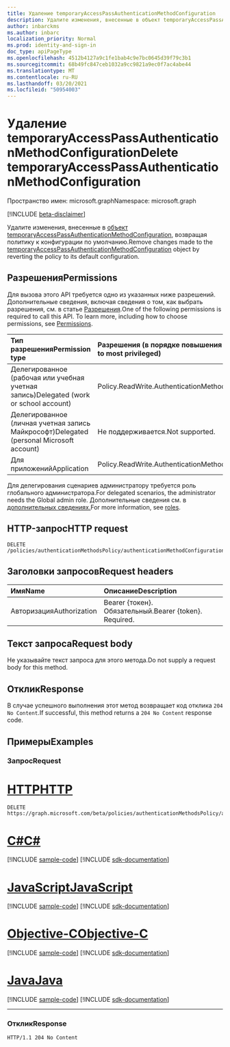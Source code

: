 ```yaml
---
title: Удаление temporaryAccessPassAuthenticationMethodConfiguration
description: Удалите изменения, внесенные в объект temporaryAccessPassAuthenticationMethodConfiguration.
author: inbarckms
ms.author: inbarc
localization_priority: Normal
ms.prod: identity-and-sign-in
doc_type: apiPageType
ms.openlocfilehash: 4512b4127a9c1fe1bab4c9e7bc0645d39f79c3b1
ms.sourcegitcommit: 68b49fc847ceb1032a9cc9821a9ec0f7ac4abe44
ms.translationtype: MT
ms.contentlocale: ru-RU
ms.lasthandoff: 03/20/2021
ms.locfileid: "50954003"
---
```

# <a name="delete-temporaryaccesspassauthenticationmethodconfiguration"></a><span data-ttu-id="cdc3a-103">Удаление temporaryAccessPassAuthenticationMethodConfiguration</span><span class="sxs-lookup"><span data-stu-id="cdc3a-103">Delete temporaryAccessPassAuthenticationMethodConfiguration</span></span>
<span data-ttu-id="cdc3a-104">Пространство имен: microsoft.graph</span><span class="sxs-lookup"><span data-stu-id="cdc3a-104">Namespace: microsoft.graph</span></span>

[!INCLUDE [beta-disclaimer](../../includes/beta-disclaimer.md)]

<span data-ttu-id="cdc3a-105">Удалите изменения, внесенные в [объект temporaryAccessPassAuthenticationMethodConfiguration,](../resources/temporaryaccesspassauthenticationmethodconfiguration.md) возвращая политику к конфигурации по умолчанию.</span><span class="sxs-lookup"><span data-stu-id="cdc3a-105">Remove changes made to the [temporaryAccessPassAuthenticationMethodConfiguration](../resources/temporaryaccesspassauthenticationmethodconfiguration.md) object by reverting the policy to its default configuration.</span></span>

## <a name="permissions"></a><span data-ttu-id="cdc3a-106">Разрешения</span><span class="sxs-lookup"><span data-stu-id="cdc3a-106">Permissions</span></span>
<span data-ttu-id="cdc3a-p101">Для вызова этого API требуется одно из указанных ниже разрешений. Дополнительные сведения, включая сведения о том, как выбрать разрешения, см. в статье [Разрешения](/graph/permissions-reference).</span><span class="sxs-lookup"><span data-stu-id="cdc3a-p101">One of the following permissions is required to call this API. To learn more, including how to choose permissions, see [Permissions](/graph/permissions-reference).</span></span>

|<span data-ttu-id="cdc3a-109">Тип разрешения</span><span class="sxs-lookup"><span data-stu-id="cdc3a-109">Permission type</span></span>|<span data-ttu-id="cdc3a-110">Разрешения (в порядке повышения привилегий)</span><span class="sxs-lookup"><span data-stu-id="cdc3a-110">Permissions (from least to most privileged)</span></span>|
|:---|:---|
|<span data-ttu-id="cdc3a-111">Делегированное (рабочая или учебная учетная запись)</span><span class="sxs-lookup"><span data-stu-id="cdc3a-111">Delegated (work or school account)</span></span>|<span data-ttu-id="cdc3a-112">Policy.ReadWrite.AuthenticationMethod</span><span class="sxs-lookup"><span data-stu-id="cdc3a-112">Policy.ReadWrite.AuthenticationMethod</span></span>|
|<span data-ttu-id="cdc3a-113">Делегированное (личная учетная запись Майкрософт)</span><span class="sxs-lookup"><span data-stu-id="cdc3a-113">Delegated (personal Microsoft account)</span></span>|<span data-ttu-id="cdc3a-114">Не поддерживается.</span><span class="sxs-lookup"><span data-stu-id="cdc3a-114">Not supported.</span></span>|
|<span data-ttu-id="cdc3a-115">Для приложений</span><span class="sxs-lookup"><span data-stu-id="cdc3a-115">Application</span></span>|<span data-ttu-id="cdc3a-116">Policy.ReadWrite.AuthenticationMethod</span><span class="sxs-lookup"><span data-stu-id="cdc3a-116">Policy.ReadWrite.AuthenticationMethod</span></span>|

 <span data-ttu-id="cdc3a-117">Для делегирования сценариев администратору требуется роль глобального администратора.</span><span class="sxs-lookup"><span data-stu-id="cdc3a-117">For delegated scenarios, the administrator needs the Global admin role.</span></span> <span data-ttu-id="cdc3a-118">Дополнительные сведения см. в [дополнительных сведениях.](/azure/active-directory/users-groups-roles/directory-assign-admin-roles#available-roles)</span><span class="sxs-lookup"><span data-stu-id="cdc3a-118">For more information, see [roles](/azure/active-directory/users-groups-roles/directory-assign-admin-roles#available-roles).</span></span>

## <a name="http-request"></a><span data-ttu-id="cdc3a-119">HTTP-запрос</span><span class="sxs-lookup"><span data-stu-id="cdc3a-119">HTTP request</span></span>

<!-- {
  "blockType": "ignored"
}
-->
``` http
DELETE /policies/authenticationMethodsPolicy/authenticationMethodConfigurations/TemporaryAccessPass
```


## <a name="request-headers"></a><span data-ttu-id="cdc3a-120">Заголовки запросов</span><span class="sxs-lookup"><span data-stu-id="cdc3a-120">Request headers</span></span>
|<span data-ttu-id="cdc3a-121">Имя</span><span class="sxs-lookup"><span data-stu-id="cdc3a-121">Name</span></span>|<span data-ttu-id="cdc3a-122">Описание</span><span class="sxs-lookup"><span data-stu-id="cdc3a-122">Description</span></span>|
|:---|:---|
|<span data-ttu-id="cdc3a-123">Авторизация</span><span class="sxs-lookup"><span data-stu-id="cdc3a-123">Authorization</span></span>|<span data-ttu-id="cdc3a-p103">Bearer {токен}. Обязательный.</span><span class="sxs-lookup"><span data-stu-id="cdc3a-p103">Bearer {token}. Required.</span></span>|

## <a name="request-body"></a><span data-ttu-id="cdc3a-126">Текст запроса</span><span class="sxs-lookup"><span data-stu-id="cdc3a-126">Request body</span></span>
<span data-ttu-id="cdc3a-127">Не указывайте текст запроса для этого метода.</span><span class="sxs-lookup"><span data-stu-id="cdc3a-127">Do not supply a request body for this method.</span></span>

## <a name="response"></a><span data-ttu-id="cdc3a-128">Отклик</span><span class="sxs-lookup"><span data-stu-id="cdc3a-128">Response</span></span>

<span data-ttu-id="cdc3a-129">В случае успешного выполнения этот метод возвращает код отклика `204 No Content`.</span><span class="sxs-lookup"><span data-stu-id="cdc3a-129">If successful, this method returns a `204 No Content` response code.</span></span>

## <a name="examples"></a><span data-ttu-id="cdc3a-130">Примеры</span><span class="sxs-lookup"><span data-stu-id="cdc3a-130">Examples</span></span>

### <a name="request"></a><span data-ttu-id="cdc3a-131">Запрос</span><span class="sxs-lookup"><span data-stu-id="cdc3a-131">Request</span></span>

# <a name="http"></a>[<span data-ttu-id="cdc3a-132">HTTP</span><span class="sxs-lookup"><span data-stu-id="cdc3a-132">HTTP</span></span>](#tab/http)
<!-- {
  "blockType": "request",
  "name": "delete_fido2authenticationmethodconfiguration_2"
}
-->
``` http
DELETE https://graph.microsoft.com/beta/policies/authenticationMethodsPolicy/authenticationMethodConfigurations/TemporaryAccessPass
```
# <a name="c"></a>[<span data-ttu-id="cdc3a-133">C#</span><span class="sxs-lookup"><span data-stu-id="cdc3a-133">C#</span></span>](#tab/csharp)
[!INCLUDE [sample-code](../includes/snippets/csharp/delete-fido2authenticationmethodconfiguration-2-csharp-snippets.md)]
[!INCLUDE [sdk-documentation](../includes/snippets/snippets-sdk-documentation-link.md)]

# <a name="javascript"></a>[<span data-ttu-id="cdc3a-134">JavaScript</span><span class="sxs-lookup"><span data-stu-id="cdc3a-134">JavaScript</span></span>](#tab/javascript)
[!INCLUDE [sample-code](../includes/snippets/javascript/delete-fido2authenticationmethodconfiguration-2-javascript-snippets.md)]
[!INCLUDE [sdk-documentation](../includes/snippets/snippets-sdk-documentation-link.md)]

# <a name="objective-c"></a>[<span data-ttu-id="cdc3a-135">Objective-C</span><span class="sxs-lookup"><span data-stu-id="cdc3a-135">Objective-C</span></span>](#tab/objc)
[!INCLUDE [sample-code](../includes/snippets/objc/delete-fido2authenticationmethodconfiguration-2-objc-snippets.md)]
[!INCLUDE [sdk-documentation](../includes/snippets/snippets-sdk-documentation-link.md)]

# <a name="java"></a>[<span data-ttu-id="cdc3a-136">Java</span><span class="sxs-lookup"><span data-stu-id="cdc3a-136">Java</span></span>](#tab/java)
[!INCLUDE [sample-code](../includes/snippets/java/delete-fido2authenticationmethodconfiguration-2-java-snippets.md)]
[!INCLUDE [sdk-documentation](../includes/snippets/snippets-sdk-documentation-link.md)]

---



### <a name="response"></a><span data-ttu-id="cdc3a-137">Отклик</span><span class="sxs-lookup"><span data-stu-id="cdc3a-137">Response</span></span>

<!-- {
  "blockType": "response",
  "truncated": true
}
-->
``` http
HTTP/1.1 204 No Content
```
